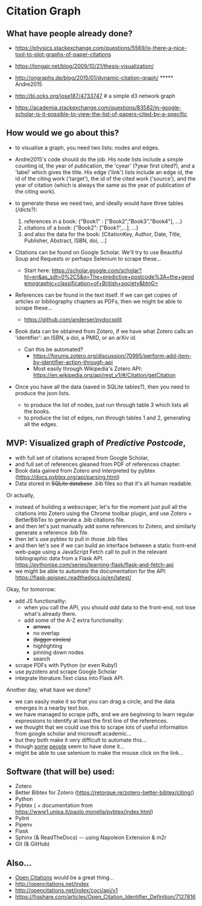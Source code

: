 # Citation Graph

## What have people already done?

- https://physics.stackexchange.com/questions/5569/is-there-a-nice-tool-to-plot-graphs-of-paper-citations

- https://longair.net/blog/2009/10/21/thesis-visualization/

- http://ongraphs.de/blog/2015/01/dynamic-citation-graph/ ***** Andre2015

- http://bl.ocks.org/jose187/4733747 # a simple d3 network graph

- https://academia.stackexchange.com/questions/83582/in-google-scholar-is-it-possible-to-view-the-list-of-papers-cited-by-a-specific

## How would we go about this?

- to visualise a graph, you need two lists: nodes and edges.

- Andre2015's code should do the job. 
    His node lists include a simple counting id, the year of publication, the 'cyear' (?year first cited?), and a 'label' which gives the title.
    His edge ('link') lists include an edge id, the id of the citing work ('target'), the id of the cited work ('source'), and the year of citation (which is always the same as the year of publication of the citing work).

- to generate these we need two, and ideally would have three tables (/dicts?):
    1. references in a book: {"Book1" : ["Book2","Book3","Book4"], ...}
    2. citations of a book: {"Book2": ["Book1",...], ...}
    3. and also the data for the book: [CitationKey, Author, Date, Title, Publisher, Abstract, ISBN, doi, ...]

- Citations can be found on Google Scholar. We'll try to use Beautiful Soup and Requests or perhaps Selenium to scrape these...
    - Start here: https://scholar.google.com/scholar?hl=en&as_sdt=0%2C5&q=The+predictive+postcode%3A+the+geodemographic+classification+of+British+society&btnG=

- References can be found in the text itself. If we can get copies of articles or bibliography chapters as PDFs, then we might be able to scrape these...
    - https://github.com/anderser/pydocsplit

- Book data can be obtained from Zotero, if we have what Zotero calls an 'identifier': an ISBN, a doi, a PMID, or an arXiv id.
    - Can this be automated? 
        - https://forums.zotero.org/discussion/70995/perform-add-item-by-identifier-action-through-api
        - Most easily through Wikipedia's Zotero API: https://en.wikipedia.org/api/rest_v1/#/Citation/getCitation
        
- Once you have all the data (saved in SQLite tables?), then you need to produce the json lists.
    - to produce the list of nodes, just run through table 3 which lists all the books.
    - to produce the list of edges, run through tables 1 and 2, generating all the edges.
    
## MVP: Visualized graph of *Predictive Postcode*, 

- with full set of citations scraped from Google Scholar, 
- and full set of references gleaned from PDF of references chapter.
- Book data gained from Zotero and interpreted by pybtex (https://docs.pybtex.org/api/parsing.html)
- Data stored in ~~SQLite database~~ .bib files so that it's all human readable.

Or actually,
- instead of building a webscraper, let's for the moment just pull all the citations into Zotero using the Chrome toolbar plugin, 
    and use Zotero + BetterBibTex to generate a .bib citations file.
- and then let's just manually add some references to Zotero, and similarly generate a reference .bib file.
- then let's use pybtex to pull in those .bib files
- and then let's see if we can build an interface between a static front-end web-page using a JavaScript Fetch call 
    to pull in the relevant bibliographic data from a Flask API. https://pythonise.com/series/learning-flask/flask-and-fetch-api
- we might be able to automate the documentation for the API: https://flask-apispec.readthedocs.io/en/latest/

Okay, for tomorrow:
- add JS functionality:
    - when you call the API, you should *add* data to the front-end, not lose what's already there.
    - add some of the A-Z extra functionality: 
        - ~~arrows~~
        - no overlap
        - ~~(bigger circles)~~
        - highlighting
        - pinning down nodes
        - search
- scrape PDFs with Python (or even Ruby!)
- use pyzotero and scrape Google Scholar
- integrate literature.Text class into Flask API.

Another day, what have we done?
- we can easily make it so that you can drag a circle, and the data emerges in a nearby text box.
- we have managed to scrape pdfs, and we are beginning to learn regular expressions to identify at least the first line of the references.
- we thought that we could use this to scrape lots of useful information from google scholar and microsoft academic...
- but they both make it very difficult to automate this...
- though [some](https://mystudentvoices.com/scraping-google-scholar-to-write-your-phd-literature-chapter-2ea35f8f4fa1) [people](http://thebiobucket.blogspot.com/2011/11/visually-examine-google-scholar-search.html) seem to have done it...
- might be able to use selenium to make the mouse click on the link...


## Software (that will be) used:
- Zotero
- Better Bibtex for Zotero (https://retorque.re/zotero-better-bibtex/citing/)
- Python
- Pybtex ( + documentation from https://www1.unipa.it/paolo.monella/pybtex/index.html)
- Pylint
- Pipenv
- Flask
- Sphinx (& ReadTheDocs) -- using Napoleon Extension & m2r
- Git (& GitHub)


## Also...

- [Open Citations](https://opencitations.wordpress.com/2018/02/25/citations-as-first-class-data-entities-the-opencitations-data-model/) would be a great thing...
- http://opencitations.net/index
- http://opencitations.net/index/coci/api/v1
- https://figshare.com/articles/Open_Citation_Identifier_Definition/7127816
